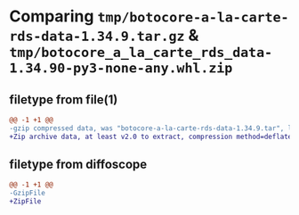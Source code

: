 # Comparing `tmp/botocore-a-la-carte-rds-data-1.34.9.tar.gz` & `tmp/botocore_a_la_carte_rds_data-1.34.90-py3-none-any.whl.zip`

## filetype from file(1)

```diff
@@ -1 +1 @@
-gzip compressed data, was "botocore-a-la-carte-rds-data-1.34.9.tar", last modified: Thu Dec 28 01:06:58 2023, max compression
+Zip archive data, at least v2.0 to extract, compression method=deflate
```

## filetype from diffoscope

```diff
@@ -1 +1 @@
-GzipFile
+ZipFile
```

